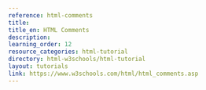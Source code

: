 ```yaml
---
reference: html-comments
title:
title_en: HTML Comments
description:
learning_order: 12
resource_categories: html-tutorial
directory: html-w3schools/html-tutorial
layout: tutorials
link: https://www.w3schools.com/html/html_comments.asp
---
```

